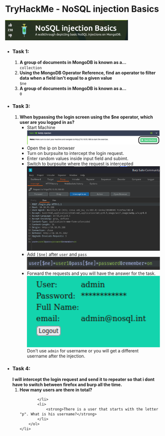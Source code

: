 <h1>TryHackMe - NoSQL injection Basics</h1>
<img src="./img/logo.png" alt="logo" width="400">
<ul>
    <li>
        <h3>Task 1:</h3>
        <ol type="1">
            <li>
                <strong>A group of documents in MongoDB is known as a...</strong><br>
                <code>collection</code>
            </li>
            <li>
                <strong>Using the MongoDB Operator Reference, find an operator to filter data when a field isn't equal to a given value</strong><br>
                <code>$ne</code>
            </li>
            <li>
                <strong>A group of documents in MongoDB is known as a...</strong><br>
                <code>0</code>
            </li>
        </ol>
    </li>
    <li>
        <h3>Task 3:</h3>
        <ol type="1">
            <li>
                <strong>When bypassing the login screen using the $ne operator, which user are you logged in as?</strong>
                <ul>
                    <li>
                        Start Machine<br>
                        <img src="./img/startMachine.png" alt="startMachine" width="600">
                    </li>
                    <li>Open the ip on browser</li>
                    <li>
                        Turn on burpsuite to intercept the login request.
                    </li>
                    <li>Enter random values inside input field and subimt.</li>
                    <li>
                        Switch to burpsuite where the request is intercepted <br>
                        <img src="./img/burpsuite1.png" alt="burpsuite1" width="500">
                    </li>
                    <li>
                        Add <code>[$ne]</code> after <code>user</code> and <code>pass</code><br>
                        <img src="./img/burp2.png" alt="burp2" width="500">
                    </li>
                    <li>
                        Forward the requests and you will have the answer for the task. <br>
                        <img src="./img/burp3.png" alt="burp3" width="500"> <br>
                        Don't use <code>admin</code> for username or you will get a different username after the injection.
                    </li>
                </ul>
            </li>
        </ol>
    </li>
    <li>
        <h3>Task 4:</h3>
        <strong>I will intercept the login request and send it to repeater so that i dont have to switch between firefox and burp all the time.</strong>
        <ol type="1">
            <li>
                <strong>How many users are there in total?</strong>

            </li>
            <li>
                <strong>There is a user that starts with the letter "p". What is his username?</strong>
            </li>
        </ol>
    </li>
</ul>